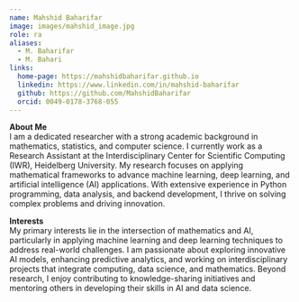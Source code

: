 ```yaml
---
name: Mahshid Baharifar
image: images/mahshid_image.jpg
role: ra
aliases:
  - M. Baharifar
  - M. Bahari
links:
  home-page: https://mahshidbaharifar.github.io
  linkedin: https://www.linkedin.com/in/mahshid-baharifar
  github: https://github.com/MahshidBaharifar
  orcid: 0049-0178-3768-055
---
```


**About Me**  
I am a dedicated researcher with a strong academic background in mathematics, statistics, and computer science. I currently work as a Research Assistant at the Interdisciplinary Center for Scientific Computing (IWR), Heidelberg University. My research focuses on applying mathematical frameworks to advance machine learning, deep learning, and artificial intelligence (AI) applications. With extensive experience in Python programming, data analysis, and backend development, I thrive on solving complex problems and driving innovation.

**Interests**  
My primary interests lie in the intersection of mathematics and AI, particularly in applying machine learning and deep learning techniques to address real-world challenges. I am passionate about exploring innovative AI models, enhancing predictive analytics, and working on interdisciplinary projects that integrate computing, data science, and mathematics. Beyond research, I enjoy contributing to knowledge-sharing initiatives and mentoring others in developing their skills in AI and data science.
